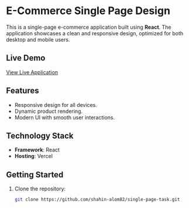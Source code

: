 # E-Commerce Single Page Design

This is a single-page e-commerce application built using **React**. The application showcases a clean and responsive design, optimized for both desktop and mobile users.

## Live Demo

[View Live Application](https://ecommerce-page-design.vercel.app/)

## Features

- Responsive design for all devices.
- Dynamic product rendering.
- Modern UI with smooth user interactions.

## Technology Stack

- **Framework**: React
- **Hosting**: Vercel

## Getting Started

1. Clone the repository:
   ```bash
   git clone https://github.com/shahin-alom82/single-page-task.git
   ```
